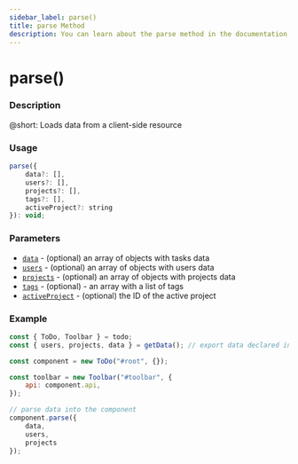 ```yaml
---
sidebar_label: parse()
title: parse Method
description: You can learn about the parse method in the documentation of the DHTMLX JavaScript To Do List library. Browse developer guides and API reference, try out code examples and live demos, and download a free 30-day evaluation version of DHTMLX To Do List.
---
```


# parse()

### Description

@short: Loads data from a client-side resource

### Usage

~~~js
parse({
    data?: [],
    users?: [],
    projects?: [],
    tags?: [],
    activeProject?: string
}): void;
~~~

### Parameters

- [`data`](api/configs/data_config.md) - (optional) an array of objects with tasks data
- [`users`](api/configs/users_config.md) - (optional) an array of objects with users data
- [`projects`](api/configs/projects_config.md) - (optional) an array of objects with projects data
- [`tags`](api/configs/tags_config.md) - (optional) - an array with a list of tags
- [`activeProject`](api/configs/activeproject_config.md) - (optional) the ID of the active project

### Example

~~~js {2,11-15}
const { ToDo, Toolbar } = todo;
const { users, projects, data } = getData(); // export data declared in another file

const component = new ToDo("#root", {});

const toolbar = new Toolbar("#toolbar", {
	api: component.api,
});

// parse data into the component
component.parse({
    data,
    users,
    projects
});
~~~